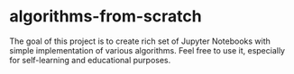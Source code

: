 # algorithms-from-scratch

The goal of this project is to create rich set of Jupyter Notebooks with simple implementation of various algorithms.
Feel free to use it, especially for self-learning and educational purposes.
